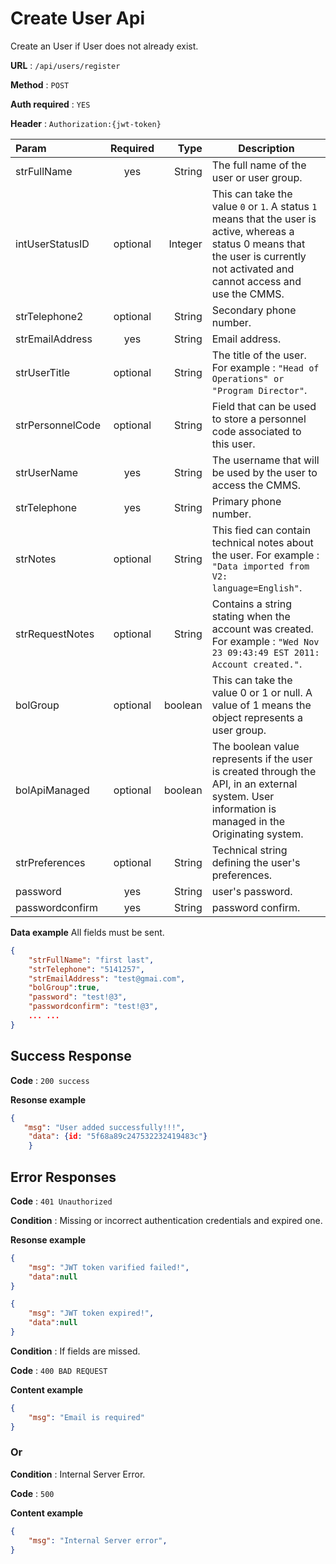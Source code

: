 # Create User Api

Create an User if  User does not already exist.

**URL** : `/api/users/register`

**Method** : `POST`

**Auth required** : `YES`

**Header** : `Authorization:{jwt-token}`

| Param       | Required     | Type     | Description     | 
| :------------- | :----------: | -----------: |----------- |
|  strFullName | yes   | String    | The full name of the user or user group.   |
|  intUserStatusID | optional   | Integer    |This can take the value `0` or `1`. A status `1` means that the user is active, whereas a status 0 means that the user is currently not activated and cannot access and use the CMMS.   |
|  strTelephone2 | optional   | String    | Secondary phone number.    |
|  strEmailAddress | yes   | String    | Email address.   |
|  strUserTitle | optional   | String    | The title of the user. For example : `"Head of Operations" or "Program Director"`.   |
|  strPersonnelCode | optional   | String    | Field that can be used to store a personnel code associated to this user.   |
|  strUserName | yes   | String    | The username that will be used by the user to access the CMMS. |
|  strTelephone | yes   | String    | Primary phone number.    |
|  strNotes | optional   | String    | This fied can contain technical notes about the user. For example : `"Data imported from V2: language=English"`.   |
|  strRequestNotes | optional   | String    | Contains a string stating when the account was created. For example : `"Wed Nov 23 09:43:49 EST 2011: Account created."`.   |
|  bolGroup | optional   | boolean    | This can take the value 0 or 1 or null. A value of 1 means the object represents a user group.    |
|  bolApiManaged | optional   | boolean    | The boolean value represents if the user is created through the API, in an external system. User information is managed in the Originating system.    |
|  strPreferences | optional   | String    | Technical string defining the user's preferences.    |
|  password | yes   | String    | user's password.    |
|  passwordconfirm | yes   | String    | password confirm.    |



**Data example** All fields must be sent.

```json
{
    "strFullName": "first last",
    "strTelephone": "5141257",
    "strEmailAddress": "test@gmai.com",
    "bolGroup":true,
    "password": "test!@3",
    "passwordconfirm": "test!@3",
    ... ...
}
```
## Success Response
**Code** : `200 success`

**Resonse example**

```json
{
   "msg": "User added successfully!!!",
    "data": {id: "5f68a89c247532232419483c"}
    }
```

## Error Responses

**Code** : `401 Unauthorized`

**Condition** : Missing or incorrect authentication credentials and expired one.

**Resonse example**

```json
{
    "msg": "JWT token varified failed!",
    "data":null
}
```

```json
{
    "msg": "JWT token expired!",
    "data":null
}
```

**Condition** : If fields are missed.

**Code** : `400 BAD REQUEST`

**Content example**

```json
{
    "msg": "Email is required"
}
```

### Or

**Condition** : Internal Server Error.

**Code** : `500`

**Content example**

```json
{
    "msg": "Internal Server error",
}
```